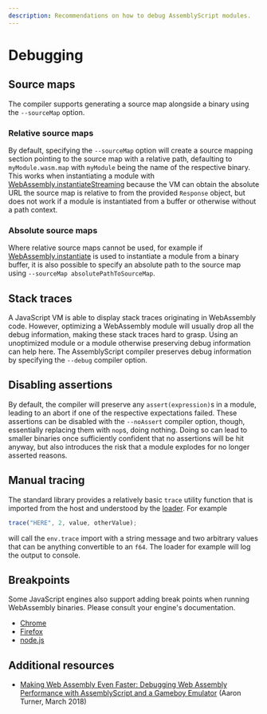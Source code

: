 ```yaml
---
description: Recommendations on how to debug AssemblyScript modules.
---
```


# Debugging

## Source maps

The compiler supports generating a source map alongside a binary using the `--sourceMap` option.

### Relative source maps

By default, specifying the `--sourceMap` option will create a source mapping section pointing to the source map with a relative path, defaulting to `myModule.wasm.map` with `myModule` being the name of the respective binary. This works when instantiating a module with [WebAssembly.instantiateStreaming](https://developer.mozilla.org/en-US/docs/Web/JavaScript/Reference/Global_Objects/WebAssembly/instantiateStreaming) because the VM can obtain the absolute URL the source map is relative to from the provided `Response` object, but does not work if a module is instantiated from a buffer or otherwise without a path context.

### Absolute source maps

Where relative source maps cannot be used, for example if [WebAssembly.instantiate](https://developer.mozilla.org/en-US/docs/Web/JavaScript/Reference/Global_Objects/WebAssembly/instantiate) is used to instantiate a module from a binary buffer, it is also possible to specify an absolute path to the source map using `--sourceMap absolutePathToSourceMap`.

## Stack traces

A JavaScript VM is able to display stack traces originating in WebAssembly code. However, optimizing a WebAssembly module will usually drop all the debug information, making these stack traces hard to grasp. Using an unoptimized module or a module otherwise preserving debug information can help here. The AssemblyScript compiler preserves debug information by specifying the `--debug` compiler option.

## Disabling assertions

By default, the compiler will preserve any `assert(expression)`s in a module, leading to an abort if one of the respective expectations failed. These assertions can be disabled with the `--noAssert` compiler option, though, essentially replacing them with `nop`s, doing nothing. Doing so can lead to smaller binaries once sufficiently confident that no assertions will be hit anyway, but also introduces the risk that a module explodes for no longer asserted reasons.

## Manual tracing

The standard library provides a relatively basic `trace` utility function that is imported from the host and understood by the [loader](../the-basics/loader.md). For example

```typescript
trace("HERE", 2, value, otherValue);
```

will call the `env.trace` import with a string message and two arbitrary values that can be anything convertible to an `f64`. The loader for example will log the output to console.

## Breakpoints

Some JavaScript engines also support adding break points when running WebAssembly binaries. Please consult your engine's documentation.

* [Chrome](https://developers.google.com/web/tools/chrome-devtools/javascript/breakpoints)
* [Firefox](https://developer.mozilla.org/en-US/docs/Tools/Debugger/How_to/Set_a_breakpoint)
* [node.js](https://nodejs.org/api/debugger.html)

## Additional resources

* [Making Web Assembly Even Faster: Debugging Web Assembly Performance with AssemblyScript and a Gameboy Emulator](https://medium.com/@torch2424/making-web-assembly-even-faster-debugging-web-assembly-performance-with-assemblyscript-and-a-4d30cb6463f1) \(Aaron Turner, March 2018\)

